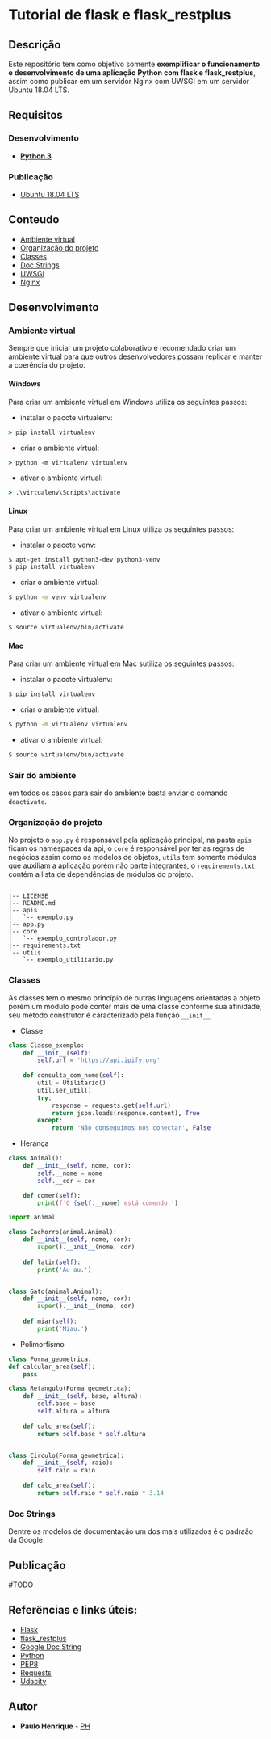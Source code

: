 # Tutorial de flask e flask_restplus
## Descrição
Este repositório tem como objetivo somente **exemplificar o funcionamento e desenvolvimento de uma aplicação Python com flask e flask_restplus**, assim como publicar em um servidor Nginx com UWSGI em um servidor Ubuntu 18.04 LTS.

## Requisitos
### Desenvolvimento
- [**Python 3**](https://www.python.org/downloads/)

### Publicação
- [Ubuntu 18.04 LTS](http://releases.ubuntu.com/18.04/)

## Conteudo
- [Ambiente virtual](#ambientevirtual)
- [Organização do projeto](#organizacaodoprojeto)
- [Classes](#classes)
- [Doc Strings](#docstrings)
- [UWSGI](#uwsgi)
- [Nginx](#nginx)

## Desenvolvimento
### <a name="ambientevirtual">Ambiente virtual</a>
Sempre que iniciar um projeto colaborativo é recomendado criar um ambiente virtual para que outros desenvolvedores possam replicar e manter a coerência do projeto.

#### Windows
Para criar um ambiente virtual em Windows utiliza os seguintes passos:
- instalar o pacote virtualenv:
```cmd
> pip install virtualenv
```
- criar o ambiente virtual:
```cmd
> python -m virtualenv virtualenv
```
- ativar o ambiente virtual:
```cmd
> .\virtualenv\Scripts\activate
```

#### Linux
Para criar um ambiente virtual em Linux utiliza os seguintes passos:
- instalar o pacote venv:
```bash
$ apt-get install python3-dev python3-venv
$ pip install virtualenv
```
- criar o ambiente virtual:
```bash
$ python -m venv virtualenv
```
- ativar o ambiente virtual:
```bash
$ source virtualenv/bin/activate
```

#### Mac
Para criar um ambiente virtual em Mac sutiliza os seguintes passos:
- instalar o pacote virtualenv:
```bash
$ pip install virtualenv
```
- criar o ambiente virtual:
```bash
$ python -m virtualenv virtualenv
```
- ativar o ambiente virtual:
```bash
$ source virtualenv/bin/activate
```

### Sair do ambiente
em todos os casos para sair do ambiente basta enviar o comando `deactivate`.

### <a name="organizacaodepastas">Organização do projeto</a>
No projeto o `app.py` é responsável pela aplicação principal, na pasta `apis` ficam os namespaces da api, o `core` é responsável por ter as regras de negócios assim como os modelos de objetos, `utils` tem somente módulos que auxiliam a aplicação porém não parte integrantes, o `requirements.txt` contém a lista de dependências de módulos do projeto.
```
.
|-- LICENSE
|-- README.md
|-- apis
|   `-- exemplo.py
|-- app.py
|-- core
|   `-- exemplo_controlador.py
|-- requirements.txt
`-- utils
    `-- exemplo_utilitario.py
```
### <a name="classes">Classes</a>
As classes tem o mesmo princípio de outras linguagens orientadas a objeto porém um módulo pode conter mais de uma classe conforme sua afinidade, seu método construtor é caracterizado pela função `__init__`
- Classe 
```python
class Classe_exemplo:
    def __init__(self):
        self.url = 'https://api.ipify.org'
    
    def consulta_com_nome(self):
        util = Utilitario()
        util.ser_util()
        try:
            response = requests.get(self.url)
            return json.loads(response.content), True
        except:
            return 'Não conseguimos nos conectar', False
```

- Herança
```python
class Animal():
    def __init__(self, nome, cor):
        self.__nome = nome
        self.__cor = cor

    def comer(self):
        print(f'O {self.__nome} está comendo.')
```
```python
import animal

class Cachorro(animal.Animal):
    def __init__(self, nome, cor):
        super().__init__(nome, cor)
    
    def latir(self):
        print('Au au.')


class Gato(animal.Animal):
    def __init__(self, nome, cor):
        super().__init__(nome, cor)
    
    def miar(self):
        print('Miau.')
```

- Polimorfismo
```python
class Forma_geometrica:
def calcular_area(self):
    pass
```
```python
class Retangulo(Forma_geometrica):
    def __init__(self, base, altura):
        self.base = base
        self.altura = altura
    
    def calc_area(self):
        return self.base * self.altura


class Circulo(Forma_geometrica):
    def __init__(self, raio):
        self.raio = raio
    
    def calc_area(self):
        return self.raio * self.raio * 3.14
```

### <a name="docstrings">Doc Strings</a>
Dentre os modelos de documentação um dos mais utilizados é o padraão da Google

## Publicação
#TODO

## Referências e links úteis:
- [Flask](http://flask.pocoo.org/)
- [flask_restplus](https://flask-restplus.readthedocs.io/en/stable/)
- [Google Doc String](https://sphinxcontrib-napoleon.readthedocs.io/en/latest/example_google.html)
- [Python](https://docs.python.org/3/)
- [PEP8](https://www.python.org/dev/peps/pep-0008/)
- [Requests](https://2.python-requests.org/en/master/)
- [Udacity](https://www.udacity.com/course/introduction-to-python--ud1110)

## Autor
- **Paulo Henrique** - [PH](https://github.com/paulo-henrique-ph)